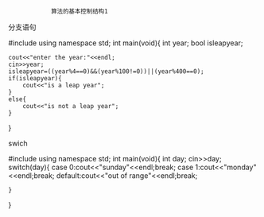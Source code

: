                 算法的基本控制结构1
分支语句

#include <iostream>
using namespace std;
int main(void){
    int year;
    bool isleapyear;

    cout<<"enter the year:"<<endl;
    cin>>year;
    isleapyear=((year%4==0)&&(year%100!=0))||(year%400==0);
    if(isleapyear){
        cout<<"is a leap year";
    }
    else{
        cout<<"is not a leap year";
    }
}



swich

#include <iostream>
using namespace std;
int main(void){
    int day;
    cin>>day;
    switch(day){
    case 0:cout<<"sunday"<<endl;break;
    case 1:cout<<"monday"<<endl;break;
    default:cout<<"out of range"<<endl;break;
    
    } 
    
}

